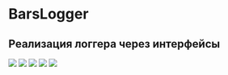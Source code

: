 # BarsLogger

## Реализация логгера через интерфейсы

<!---Статус сборки--> 
![](https://img.shields.io/github/workflow/status/neronorai/BarsLogger/build/master) <!---Последний коммит--> 
![](https://img.shields.io/github/last-commit/neronorai/BarsLogger/master) <!---Кол - во коммитов в месяц--> ![](https://img.shields.io/github/commit-activity/m/neronorai/BarsLogger) <!---Размер репо в байтах--> ![](https://img.shields.io/github/repo-size/neronorai/BarsLogger) <!---Лицензия--> ![](https://img.shields.io/github/license/neronorai/BarsLogger)
